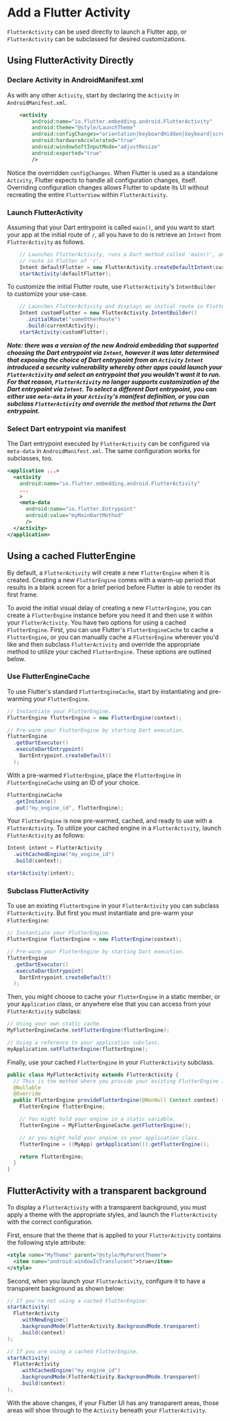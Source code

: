 # Add a Flutter Activity

`FlutterActivity` can be used directly to launch a Flutter app, or `FlutterActivity` can be subclassed for desired customizations.

## Using FlutterActivity Directly

### Declare Activity in AndroidManifest.xml

As with any other `Activity`, start by declaring the `Activity` in `AndroidManifest.xml`.

```xml
    <activity
        android:name="io.flutter.embedding.android.FlutterActivity"
        android:theme="@style/LaunchTheme"
        android:configChanges="orientation|keyboardHidden|keyboard|screenSize|locale|layoutDirection|fontScale|screenLayout|density"
        android:hardwareAccelerated="true"
        android:windowSoftInputMode="adjustResize"
        android:exported="true"
        />
```

Notice the overridden `configChanges`. When Flutter is used as a standalone `Activity`, Flutter expects to handle all configuration changes, itself. Overriding configuration changes allows Flutter to update its UI without recreating the entire `FlutterView` within `FlutterActivity`.

### Launch FlutterActivity

Assuming that your Dart entrypoint is called `main()`, and you want to start your app at the initial route of `/`, all you have to do is retrieve an `Intent` from `FlutterActivity` as follows.

```java
    // Launches FlutterActivity, runs a Dart method called 'main()', and displays an initial
    // route in Flutter of '/'.
    Intent defaultFlutter = new FlutterActivity.createDefaultIntent(currentActivity);
    startActivity(defaultFlutter);
```

To customize the initial Flutter route, use `FlutterActivity`'s `IntentBuilder` to customize your use-case.

```java
    // Launches FlutterActivity and displays an initial route in Flutter of 'someOtherRoute'.
    Intent customFlutter = new FlutterActivity.IntentBuilder()
      .initialRoute("someOtherRoute")
      .build(currentActivity);
    startActivity(customFlutter);
```

_**Note: there was a version of the new Android embedding that supported choosing the Dart entrypoint via `Intent`, however it was later determined that exposing the choice of Dart entrypoint from an `Activity` `Intent` introduced a security vulnerability whereby other apps could launch your `FlutterActivity` and select an entrypoint that you wouldn't want it to run. For that reason, `FlutterActivity` no longer supports customization of the Dart entrypoint via `Intent`. To select a different Dart entrypoint, you can either use `meta-data` in your `Activity`'s manifest definition, or you can subclass `FlutterActivity` and override the method that returns the Dart entrypoint.**_

### Select Dart entrypoint via manifest

The Dart entrypoint executed by `FlutterActivity` can be configured via `meta-data` in `AndroidManifest.xml`. The same configuration works for subclasses, too.

```xml
<application ...>
  <activity
    android:name="io.flutter.embedding.android.FlutterActivity"
    ...
    >
    <meta-data
      android:name="io.flutter.Entrypoint"
      android:value="myMainDartMethod"
      />
  </activity>
</application>
```

## Using a cached FlutterEngine

By default, a `FlutterActivity` will create a new `FlutterEngine` when it is created. Creating a new `FlutterEngine` comes with a warm-up period that results in a blank screen for a brief period before Flutter is able to render its first frame.

To avoid the initial visual delay of creating a new `FlutterEngine`, you can create a `FlutterEngine` instance before you need it and then use it within your `FlutterActivity`. You have two options for using a cached `FlutterEngine`. First, you can use Flutter's `FlutterEngineCache` to cache a `FlutterEngine`, or you can manually cache a `FlutterEngine` wherever you'd like and then subclass `FlutterActivity` and override the appropriate method to utilize your cached `FlutterEngine`. These options are outlined below.

### Use FlutterEngineCache

To use Flutter's standard `FlutterEngineCache`, start by instantiating and pre-warming your `FlutterEngine`.

```java
// Instantiate your FlutterEngine.
FlutterEngine flutterEngine = new FlutterEngine(context);

// Pre-warm your FlutterEngine by starting Dart execution.
flutterEngine
  .getDartExecutor()
  .executeDartEntrypoint(
    DartEntrypoint.createDefault()
  );
```

With a pre-warmed `FlutterEngine`, place the `FlutterEngine` in `FlutterEngineCache` using an ID of your choice.

```java
FlutterEngineCache
  .getInstance()
  .put("my_engine_id", flutterEngine);
```

Your `FlutterEngine` is now pre-warmed, cached, and ready to use with a `FlutterActivity`. To utilize your cached engine in a `FlutterActivity`, launch `FlutterActivity` as follows:

```java
Intent intent = FlutterActivity
  .withCachedEngine("my_engine_id")
  .build(context);

startActivity(intent);
```

### Subclass FlutterActivity

To use an existing `FlutterEngine` in your `FlutterActivity` you can subclass `FlutterActivity`. But first you must instantiate and pre-warm your `FlutterEngine`:

```java
// Instantiate your FlutterEngine.
FlutterEngine flutterEngine = new FlutterEngine(context);

// Pre-warm your FlutterEngine by starting Dart execution.
flutterEngine
  .getDartExecutor()
  .executeDartEntrypoint(
    DartEntrypoint.createDefault()
  );
```

Then, you might choose to cache your `flutterEngine` in a static member, or your `Application` class, or anywhere else that you can access from your `FlutterActivity` subclass:

```java
// Using your own static cache.
MyFlutterEngineCache.setFlutterEngine(flutterEngine);

// Using a reference to your application subclass.
myApplication.setFlutterEngine(flutterEngine);
```

Finally, use your cached `FlutterEngine` in your `FlutterActivity` subclass.

```java
public class MyFlutterActivity extends FlutterActivity {
  // This is the method where you provide your existing FlutterEngine instance.
  @Nullable
  @Override
  public FlutterEngine provideFlutterEngine(@NonNull Context context) {
    FlutterEngine flutterEngine;

    // You might hold your engine in a static variable.
    flutterEngine = MyFlutterEngineCache.getFlutterEngine();

    // or you might hold your engine in your application class.
    flutterEngine = ((MyApp) getApplication()).getFlutterEngine();

    return flutterEngine;
  }
}
```

## FlutterActivity with a transparent background

To display a `FlutterActivity` with a transparent background, you must apply a theme with the appropriate styles, and launch the `FlutterActivity` with the correct configuration.

First, ensure that the theme that is applied to your `FlutterActivity` contains the following style attribute:

```xml
<style name="MyTheme" parent="@style/MyParentTheme">
  <item name="android:windowIsTranslucent">true</item>
</style>
```

Second, when you launch your `FlutterActivity`, configure it to have a transparent background as shown below:

```java
// If you're not using a cached FlutterEngine:
startActivity(
  FlutterActivity
    .withNewEngine()
    .backgroundMode(FlutterActivity.BackgroundMode.transparent)
    .build(context)
);

// If you are using a cached FlutterEngine.
startActivity(
  FlutterActivity
    .withCachedEngine("my_engine_id")
    .backgroundMode(FlutterActivity.BackgroundMode.transparent)
    .build(context)
);
```

With the above changes, if your Flutter UI has any transparent areas, those areas will show through to the `Activity` beneath your `FlutterActivity`.
